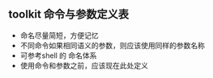 ## toolkit 命令与参数定义表
- 命名尽量简短，方便记忆
- 不同命令如果相同语义的参数，则应该使用同样的参数名称
- 可参考shell 的 命名体系
- 使用命令和参数之前，应该现在此处定义
